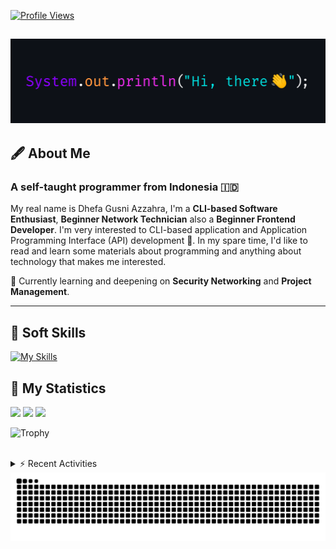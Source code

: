 <!-- Header Badges -->
[![Profile Views](https://komarev.com/ghpvc/?username=mitsuki31&color=blue&label=PROFILE+VIEWS)](https://github.com/mitsuki31)
<!--
[![Follow](https://img.shields.io/twitter/url?url=https%3A%2F%2Ftwitter.com%2Fryuumitsuki31)](https://twitter.com/ryuumitsuki31)
-->

<h2><img src="images/hi_there.png"></h2>

## 🖋️ About Me
### A self-taught programmer from **Indonesia** 🇮🇩
My real name is Dhefa Gusni Azzahra, I'm a **CLI-based Software Enthusiast**,
**Beginner Network Technician** also a **Beginner Frontend Developer**. I'm very interested to CLI-based application and Application Programming Interface (API) development 🌲. In my spare time, I'd like to read and learn some materials about programming and anything about technology that makes me interested.

🌱 Currently learning and deepening on **Security Networking** and **Project Management**.

---

## 👾 Soft Skills

[![My Skills](https://skillicons.dev/icons?i=py,c,cpp,java,js,ts,css,sass,html,bash,arduino)](https://skillicons.dev)


## 🔭 My Statistics

<picture id="stats">
    <source 
            srcset="https://github-readme-stats.vercel.app/api?username=mitsuki31&show_icons=true&theme=tokyonight&include_all_commits=true&show_private=falsee&hide=stars"
            media="(prefers-color-scheme: dark)"
    />
    <source
            srcset="https://github-readme-stats.vercel.app/api?username=mitsuki31&show_icons=true&include_all_commits=true&show_private=false&hide=stars"
            media="(prefers-color-scheme: light), (prefers-color-scheme: no-preference)"
    />
    <img src="https://github-readme-stats.vercel.app/api?username=mitsuki31&show_icons=true&include_all_commits=true&show_private=false&hide=stars" />
</picture>

<picture id="top-langs">
    <source
            srcset="https://github-readme-stats.vercel.app/api/top-langs/?username=mitsuki31&layout=donut&theme=tokyonight&count_private=true&langs_count=10"
            media="(prefers-color-scheme: dark)"
    />
    <source
            srcset="https://github-readme-stats.vercel.app/api/top-langs/?username=mitsuki31&layout=donut&count_private=true&langs_count=10"
            media="(prefers-color-scheme: light), (prefers-color-scheme: no-preference)"
    />
    <img src="https://github-readme-stats.vercel.app/api/top-langs/?username=mitsuki31&layout=donut&langs_count=10&count_private=true" />
</picture>

<picture id="profile-summary">
    <source
            srcset="https://github-profile-summary-cards.vercel.app/api/cards/profile-details?username=mitsuki31&theme=tokyonight"
            media="(prefers-color-scheme: dark)"
    />
    <source
            srcset="https://github-profile-summary-cards.vercel.app/api/cards/profile-details?username=mitsuki31&theme=github"
            media="(prefers-color-scheme: light), (prefers-color-scheme: no-preference)"
    />
    <img src="https://github-profile-summary-cards.vercel.app/api/cards/profile-details?username=mitsuki31" />
</picture>

![Trophy](https://github-profile-trophy.vercel.app/?username=mitsuki31&theme=algolia&column=-1&rank=-C,-D&title=-Experience&no-bg=true)

<br/>


<details>
<summary>⚡ Recent Activities</summary>

<!--START_SECTION:activity-->
1. 💪 Opened PR [#138](https://github.com/mitsuki31/jmatrix/pull/138) in [mitsuki31/jmatrix](https://github.com/mitsuki31/jmatrix)
2. 🎉 Merged PR [#137](https://github.com/mitsuki31/jmatrix/pull/137) in [mitsuki31/jmatrix](https://github.com/mitsuki31/jmatrix)
3. 🗣 Commented on [#97](https://github.com/mitsuki31/jmatrix/pull/97#issuecomment-2351642462) in [mitsuki31/jmatrix](https://github.com/mitsuki31/jmatrix)
4. 🗣 Commented on [#137](https://github.com/mitsuki31/jmatrix/pull/137#issuecomment-2351639907) in [mitsuki31/jmatrix](https://github.com/mitsuki31/jmatrix)
5. 💪 Opened PR [#137](https://github.com/mitsuki31/jmatrix/pull/137) in [mitsuki31/jmatrix](https://github.com/mitsuki31/jmatrix)
6. 🎉 Merged PR [#136](https://github.com/mitsuki31/jmatrix/pull/136) in [mitsuki31/jmatrix](https://github.com/mitsuki31/jmatrix)
7. 💪 Opened PR [#136](https://github.com/mitsuki31/jmatrix/pull/136) in [mitsuki31/jmatrix](https://github.com/mitsuki31/jmatrix)
8. 🎉 Merged PR [#135](https://github.com/mitsuki31/jmatrix/pull/135) in [mitsuki31/jmatrix](https://github.com/mitsuki31/jmatrix)
9. 💪 Opened PR [#135](https://github.com/mitsuki31/jmatrix/pull/135) in [mitsuki31/jmatrix](https://github.com/mitsuki31/jmatrix)
10. 🗣 Commented on [#63](https://github.com/mitsuki31/jmatrix/issues/63#issuecomment-2348602186) in [mitsuki31/jmatrix](https://github.com/mitsuki31/jmatrix)
<!--END_SECTION:activity-->

</details>

<picture>
  <!-- For dark theme -->
  <source
    srcset="https://raw.githubusercontent.com/mitsuki31/mitsuki31/output/github-snake-dark.svg"
    media="(prefers-color-scheme: dark)"
  />
  <!-- For light theme -->
  <source
    srcset="https://raw.githubusercontent.com/mitsuki31/mitsuki31/output/github-snake.svg"
    media="(prefers-color-scheme: light)"
  />
  <!-- Default -->
  <img
    alt="GitHub Contribution Grid Snake"
    src="https://raw.githubusercontent.com/mitsuki31/mitsuki31/output/github-snake.svg"
  />
</picture>
